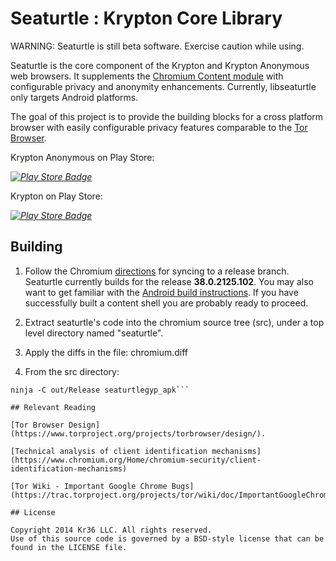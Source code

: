 # Seaturtle : Krypton Core Library

WARNING: Seaturtle is still beta software. Exercise caution while using.

Seaturtle is the core component of the Krypton and Krypton Anonymous web browsers. It supplements the [Chromium Content module](http://www.chromium.org/developers/content-module) with configurable privacy and anonymity enhancements. Currently, libseaturtle only targets Android platforms.

The goal of this project is to provide the building blocks for a cross platform browser with easily configurable privacy features comparable to the [Tor Browser](https://www.torproject.org/projects/torbrowser/design/).

Krypton Anonymous on Play Store:

*[![Play Store Badge](https://developer.android.com/images/brand/en_app_rgb_wo_60.png)](https://play.google.com/store/apps/details?id=co.kr36.krypton.x)*

Krypton on Play Store:

*[![Play Store Badge](https://developer.android.com/images/brand/en_app_rgb_wo_60.png)](https://play.google.com/store/apps/details?id=co.kr36.krypton.r)*

## Building

1. Follow the Chromium [directions](https://www.chromium.org/developers/how-tos/get-the-code) for syncing to a release branch. Seaturtle currently builds for the release **38.0.2125.102**. You may also want to get familiar with the [Android build instructions](https://code.google.com/p/chromium/wiki/AndroidBuildInstructions). If you have successfully built a content shell you are probably ready to proceed.

2. Extract seaturtle's code into the chromium source tree (src), under a top level directory named "seaturtle".

3. Apply the diffs in the file: chromium.diff

4. From the src directory:

```source ./build/android/envsetup.sh
ninja -C out/Release seaturtlegyp_apk```

## Relevant Reading

[Tor Browser Design](https://www.torproject.org/projects/torbrowser/design/).

[Technical analysis of client identification mechanisms](https://www.chromium.org/Home/chromium-security/client-identification-mechanisms)

[Tor Wiki - Important Google Chrome Bugs](https://trac.torproject.org/projects/tor/wiki/doc/ImportantGoogleChromeBugs)

## License

Copyright 2014 Kr36 LLC. All rights reserved.
Use of this source code is governed by a BSD-style license that can be found in the LICENSE file.
